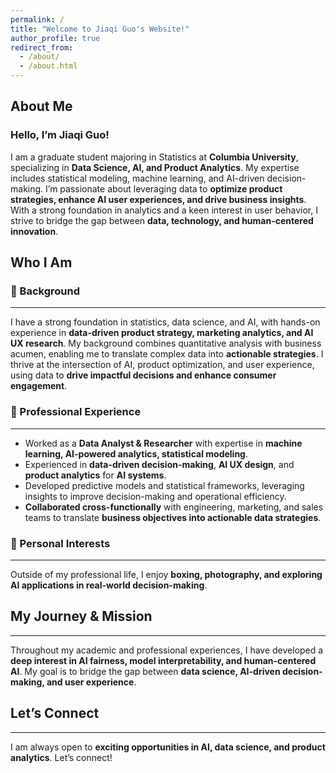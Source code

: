 ```yaml
---
permalink: /
title: "Welcome to Jiaqi Guo's Website!"
author_profile: true
redirect_from: 
  - /about/
  - /about.html
---
```


About Me
------
### **Hello, I’m Jiaqi Guo!**
I am a graduate student majoring in Statistics at **Columbia University**, specializing in **Data Science, AI, and Product Analytics**. My expertise includes statistical modeling, machine learning, and AI-driven decision-making. I’m passionate about leveraging data to **optimize product strategies, enhance AI user experiences, and drive business insights**. With a strong foundation in analytics and a keen interest in user behavior, I strive to bridge the gap between **data, technology, and human-centered innovation**.  

Who I Am
------

### **📌 Background**
------
I have a strong foundation in statistics, data science, and AI, with hands-on experience in **data-driven product strategy, marketing analytics, and AI UX research**. My background combines quantitative analysis with business acumen, enabling me to translate complex data into **actionable strategies**. I thrive at the intersection of AI, product optimization, and user experience, using data to **drive impactful decisions and enhance consumer engagement**.

### **💼 Professional Experience**
------
- Worked as a **Data Analyst & Researcher** with expertise in **machine learning, AI-powered analytics, statistical modeling**.
- Experienced in **data-driven decision-making**, **AI UX design**, and **product analytics** for **AI systems**.
- Developed predictive models and statistical frameworks, leveraging insights to improve decision-making and operational efficiency.
- **Collaborated cross-functionally** with engineering, marketing, and sales teams to translate **business objectives into actionable data strategies**.
  
### **🎯 Personal Interests**
------
Outside of my professional life, I enjoy **boxing, photography, and exploring AI applications in real-world decision-making**.

## **My Journey & Mission**
------
Throughout my academic and professional experiences, I have developed a **deep interest in AI fairness, model interpretability, and human-centered AI**. My goal is to bridge the gap between **data science, AI-driven decision-making, and user experience**.

## **Let’s Connect**
------
I am always open to **exciting opportunities in AI, data science, and product analytics**. Let’s connect!
